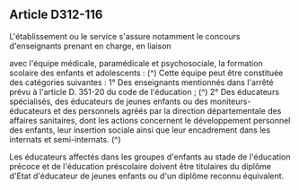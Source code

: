 ## Article D312-116

L'établissement ou le service s'assure notamment le concours d'enseignants prenant en charge, en liaison

avec l'équipe médicale, paramédicale et psychosociale, la formation scolaire des enfants et adolescents : (^)
Cette équipe peut être constituée des catégories suivantes :
1° Des enseignants mentionnés dans l'arrêté prévu à l'article D. 351-20 du code de l'éducation ; (^)
2° Des éducateurs spécialisés, des éducateurs de jeunes enfants ou des moniteurs-éducateurs et des
personnels agréés par la direction départementale des affaires sanitaires, dont les actions concernent le
développement personnel des enfants, leur insertion sociale ainsi que leur encadrement dans les internats et
semi-internats. (^)


Les éducateurs affectés dans les groupes d'enfants au stade de l'éducation précoce et de l'éducation
préscolaire doivent être titulaires du diplôme d'Etat d'éducateur de jeunes enfants ou d'un diplôme reconnu
équivalent.

